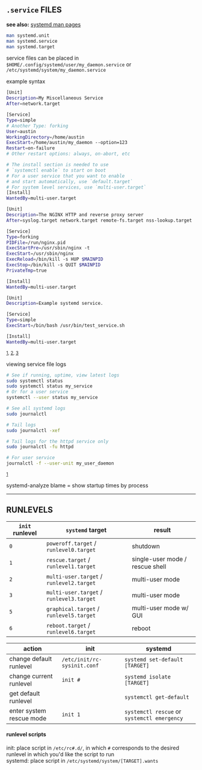 
## `.service` FILES

**see also:** [systemd man pages](http://0pointer.de/public/systemd-man/)

```bash
man systemd.unit
man systemd.service
man systemd.target
```
service files can be placed in `$HOME/.config/systemd/user/my_daemon.service` or `/etc/systemd/system/my_daemon.service`

example syntax
```bash
[Unit]
Description=My Miscellaneous Service
After=network.target

[Service]
Type=simple
# Another Type: forking
User=austin
WorkingDirectory=/home/austin
ExecStart=/home/austin/my_daemon --option=123
Restart=on-failure
# Other restart options: always, on-abort, etc

# The install section is needed to use
# `systemctl enable` to start on boot
# For a user service that you want to enable
# and start automatically, use `default.target`
# For system level services, use `multi-user.target`
[Install]
WantedBy=multi-user.target
```

```bash
[Unit]
Description=The NGINX HTTP and reverse proxy server
After=syslog.target network.target remote-fs.target nss-lookup.target

[Service]
Type=forking
PIDFile=/run/nginx.pid
ExecStartPre=/usr/sbin/nginx -t
ExecStart=/usr/sbin/nginx
ExecReload=/bin/kill -s HUP $MAINPID
ExecStop=/bin/kill -s QUIT $MAINPID
PrivateTmp=true

[Install]
WantedBy=multi-user.target
```

```bash
[Unit]
Description=Example systemd service.

[Service]
Type=simple
ExecStart=/bin/bash /usr/bin/test_service.sh

[Install]
WantedBy=multi-user.target
```
<sup>[1], [2], [3]</sup> 

viewing service file logs
```bash
# See if running, uptime, view latest logs
sudo systemctl status
sudo systemctl status my_service
# Or for a user service
systemctl --user status my_service

# See all systemd logs
sudo journalctl

# Tail logs
sudo journalctl -xef

# Tail logs for the httpd service only
sudo journalctl -fu httpd

# For user service
journalctl -f --user-unit my_user_daemon
```
<sup>[1]</sup> 

systemd-analyze blame = show startup times by process


---
## RUNLEVELS

| `init` runlevel | `systemd` target                         | result                          |
|-----------------|------------------------------------------|---------------------------------|
| `0`             | `poweroff.target` / `runlevel0.target`   | shutdown                        |
| `1`             | `rescue.target` / `runlevel1.target`     | single-user mode / rescue shell |
| `2`             | `multi-user.target` / `runlevel2.target` | multi-user mode                 |
| `3`             | `multi-user.target` / `runlevel3.target` | multi-user mode                 |
| `5`             | `graphical.target` / `runlevel5.target`  | multi-user mode w/ GUI          |
| `6`             | `reboot.target` / `runlevel6.target`     | reboot                          |

| action                  | init                      | systemd                                   |
|-------------------------|---------------------------|-------------------------------------------|
|change default runlevel  |`/etc/init/rc-sysinit.conf`|`systemd set-default [TARGET]`             |
|change current runlevel  |`init #`                   |`systemd isolate [TARGET]`                 |
|get default runlevel     |                           |`systemctl get-default`                    |
|enter system rescue mode |`init 1`                   |`systemctl rescue` or `systemctl emergency`|


#### runlevel scripts

init:    place script in `/etc/rc#.d/`, in which `#` corresponds to the desired runlevel in which you'd like the script to run  
systemd: place script in `/etc/systemd/system/[TARGET].wants`  

[1]: https://www.devdungeon.com/content/creating-systemd-service-files  
[2]: https://www.shellhacks.com/systemd-service-file-example/  
[3]: https://www.linode.com/docs/quick-answers/linux/start-service-at-boot/ 

